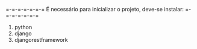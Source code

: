 =-=-=-=-=-=-= É necessário para inicializar o projeto, deve-se instalar: =-=-=-=-=-=-=
1. python
2. django
3. djangorestframework
